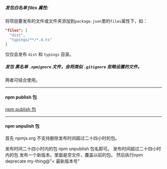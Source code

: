 ##### 发包白名单 files 属性:
将项目要发布的文件或文件夹添加到`package.json`里的`files`属性下，如：
```json
"files": [
  "dist",
  "typings/**/*.d.ts"
]
```
仅仅会发布 `dist` 和 `typings` 目录。
##### 发包 黑名单 `.npmignore` 文件，会将类似 `.gitignore` 忽略设置的文件。
两者可结合使用。

---
#### npm publish 包

[npm publish 包](https://www.jianshu.com/p/f5d4c891830f)

---
#### npm unpulish 包
首先 npmjs.org 不支持删除发布时间超过二十四小时的包。

发布时间二十四小时内的包
npm unpublish 包名即可。
发布时间超过二十四小时内的包
发布一个新版本。里面是空文件，覆盖以前的包。
然后执行npm deprecate my-thing@"< 最新版本号"
